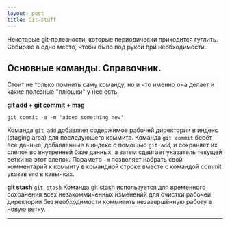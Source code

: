 ```yaml
---
layout: post
title: Git-stuff
---
```

  Некоторые git-полезности, которые периодически приходится гуглить. 
  Собираю в одно место, чтобы было под рукой при необходимости.

  <h2 class="post__small-heading"> Основные команды. Справочник. </h2>
  
  Стоит не только помнить саму команду, но и что именно она делает и какие полезные "плюшки" у нее есть.
  
  **git add + git commit + msg**
  ```
  git commit -a -m 'added something new'
  ```
  Команда `git add` добавляет содержимое рабочей директории в
  индекс (staging area) для последующего коммита.
  Команда `git commit` берёт все данные, добавленные в индекс с
  помощью `git add`, и сохраняет их слепок во внутренней базе данных,
  а затем сдвигает указатель текущей ветки на этот слепок. 
  Параметр `-m` позволяет набрать свой комментарий к коммиту в командной строке вместе 
  с командой commit указав его в кавычках.
  
  **git stash**
    ```
    git stash
    ```
  Команда git stash используется для временного сохранения всех
  незакоммиченных изменений для очистки рабочей директории без
  необходимости коммитить незавершённую работу в новую ветку.
  
---
